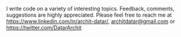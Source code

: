 I write code on a variety of interesting topics. Feedback, comments, suggestions are highly appreciated. 
Please feel free to reach me at https://www.linkedin.com/in/archit-datar/, architdatar@gmail.com or https://twitter.com/DatarArchit
